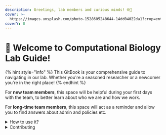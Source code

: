 ```yaml
---
description: Greetings, lab members and curious minds! 🌐🧪
cover: >-
  https://images.unsplash.com/photo-1528605248644-14dd04022da1?crop=entropy&cs=tinysrgb&fm=jpg&ixid=MnwxOTcwMjR8MHwxfHNlYXJjaHwxMHx8dGVhbSUyMG9mJTIwcGVvcGxlfGVufDB8fHx8MTY2MDMxNzQzNg&ixlib=rb-1.2.1&q=80
coverY: 0
---
```


# 👋 Welcome to Computational Biology Lab Guide!

{% hint style="info" %}
This GitBook is your comprehensive guide to navigating in our lab. Whether you're a seasoned researcher or a newcomer you're in the right place!
{% endhint %}

For **new team members**, this space will be helpful during your first days with the team, to better learn about who we are and how we work.

For **long-time team members**, this space will act as a reminder and allow you to find answers about admin and policies etc.

<details>

<summary>How to use it?</summary>

This space is designed to be flexible for your reading preferences. Feel free to start from anywhere you'd like.

</details>

<details>

<summary>Contributing</summary>

If you want to contribute changes, feel free to contact [me ](https://app.gitbook.com/u/k3pcYPHol5YGQMlKOIBpvzall6h2):relaxed:

</details>
